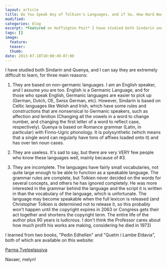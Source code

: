 ```yaml
---
layout: article
title: Do You Speak Any of Tolkien's Languages, and if So, How Hard Was It to Learn?
modified:
categories: blog
excerpt: *Featured on Huffington Post* I have studied both Sindarin and Quenya, and I can say they are extremely difficult to learn, for three main reasons:
tags: []
image:
  feature:
  teaser:
  thumb:
date: 2013-07-18T10:00:49-07:00
---
```




I have studied both Sindarin and Quenya, and I can say they are extremely difficult to learn, for three main reasons:

1. They are based on non-germanic languages.  I am an English speaker, and I assume you are too.  English is a Germanic Language, and for those who speak English, Germanic languages are easier to pick up (German, Dutch, OE, Swiss German, etc).  However, Sindarin is based on Celtic languages like Welsh and Irish, which have some rules and constructions that are nonsensical to Germanic speakers, such as affection and lenition (Changing all the vowels in a word to change number, and changing the first letter of a word to reflect case, respectively).  Quenya is based on Romance grammar (Latin, in particular) with Finno-Ugric phonology.  It is polysynthetic (which means that a single word can regularly have tons of affixes loaded onto it) and has over ten noun cases. 

2. They are useless.  It's sad to say, but there are very VERY few people who know these languages well, mainly because of #3.

3. They are incomplete.  The languages have fairly small vocabularies, not quite large enough to be able to function as a speakable language.  The grammar rules are complete, but Tolkien never decided on the words for several concepts, and others he has ignored completely. He was more interested in the grammar behind the language and the script it is written in than the vocabulary of the language, which is unfortunate.  The language may become speakable when the full lexicon is released (and Christopher Tolkien is determined not to release it, so this probably won't happen until the copyright expires in 2063 or Congress gets their act together and shortens the copyright term.  The entire life of the author plus 90 years is ludicrous.  I don't think the Professor cares about how much profit his works are making, considering he died in 1973)

I learned from two books, "Pedin Edhellen" and "Quetin i Lambe Eldavia", both of which are available on this website:

[Parma Tyelpelassiva](http://www.phy.duke.edu/~trenk/elvish/)

Navaer, melyn!

